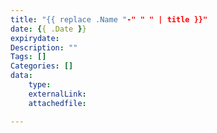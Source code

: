 ```yaml
---
title: "{{ replace .Name "-" " " | title }}"
date: {{ .Date }}
expirydate:
Description: ""
Tags: []
Categories: []
data:
    type:
    externalLink:
    attachedfile:

---
```

